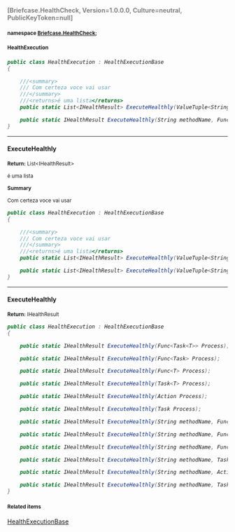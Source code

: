 <h4 style='color: gray;margin:0; padding:0;'> [Briefcase.HealthCheck, Version=1.0.0.0, Culture=neutral, PublicKeyToken=null]</h4>

#### <small>namespace [Briefcase.HealthCheck](../Namespace/Briefcase.HealthCheck.md);</small>

#### <small>HealthExecution</small>

<i>

```csharp
public class HealthExecution : HealthExecutionBase
{

	///<summary>
	///	Com certeza voce vai usar
	///</summary>
	///<returns>é uma lista</returns>
	public static List<IHealthResult> ExecuteHealthly(ValueTuple<String, Func<Task<Object>>>[] healthTests); +1 overloads

	public static IHealthResult ExecuteHealthly(String methodName, Func<Task<T>> Process); +11 overloads
}
```

</i>


---

#### ExecuteHealthly

<small><b>Return:</b> List\<IHealthResult></small>

<small>é uma lista</small>

<small><b>Summary</b></small>

<small>Com certeza voce vai usar
</small>

<i>

```csharp
public class HealthExecution : HealthExecutionBase
{

	///<summary>
	///	Com certeza voce vai usar
	///</summary>
	///<returns>é uma lista</returns>
	public static List<IHealthResult> ExecuteHealthly(ValueTuple<String, Func<Task<Object>>>[] healthTests);

	public static List<IHealthResult> ExecuteHealthly(ValueTuple<String, Func<Task>>[] healthTests);
}
```

</i>

---

#### ExecuteHealthly

<small><b>Return:</b> IHealthResult</small>

<i>

```csharp
public class HealthExecution : HealthExecutionBase
{

	public static IHealthResult ExecuteHealthly(Func<Task<T>> Process);

	public static IHealthResult ExecuteHealthly(Func<Task> Process);

	public static IHealthResult ExecuteHealthly(Func<T> Process);

	public static IHealthResult ExecuteHealthly(Task<T> Process);

	public static IHealthResult ExecuteHealthly(Action Process);

	public static IHealthResult ExecuteHealthly(Task Process);

	public static IHealthResult ExecuteHealthly(String methodName, Func<Task<T>> Process);

	public static IHealthResult ExecuteHealthly(String methodName, Func<Task> Process);

	public static IHealthResult ExecuteHealthly(String methodName, Func<T> Process);

	public static IHealthResult ExecuteHealthly(String methodName, Task<T> Process);

	public static IHealthResult ExecuteHealthly(String methodName, Action Process);

	public static IHealthResult ExecuteHealthly(String methodName, Task Process);
}
```

</i>

#### <small>Related items</small>

[HealthExecutionBase](HealthExecutionBase.md)